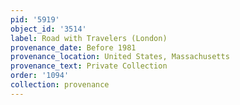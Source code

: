```yaml
---
pid: '5919'
object_id: '3514'
label: Road with Travelers (London)
provenance_date: Before 1981
provenance_location: United States, Massachusetts
provenance_text: Private Collection
order: '1094'
collection: provenance
---
```

